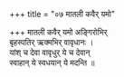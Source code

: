 +++
title = "०७ मातली कवैर् यमो"

+++
मातली कवैर् यमो अङ्गिरोभिर्  
बृहस्पतिर् ऋक्मभिर् वावृधानः ।  
यांश् च देवा वावृधुर् ये च देवान्  
स्वाहान् ये स्वधयान् ये मदन्ति ॥
